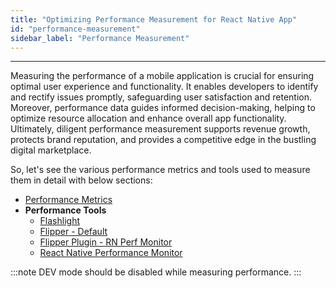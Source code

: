 ```yaml
---
title: "Optimizing Performance Measurement for React Native App"
id: "performance-measurement"
sidebar_label: "Performance Measurement"
---
```

---

Measuring the performance of a mobile application is crucial for ensuring optimal user experience and functionality.
It enables developers to identify and rectify issues promptly, safeguarding user satisfaction and retention.
Moreover, performance data guides informed decision-making, helping to optimize resource allocation and enhance overall
app functionality. Ultimately, diligent performance measurement supports revenue growth, protects brand reputation, and
provides a competitive edge in the bustling digital marketplace.

So, let's see the various performance metrics and tools used to measure them in detail with below sections:

- [Performance Metrics](/learn/react-native/performance-metrics)
- **Performance Tools** 
  - [Flashlight](/learn/react-native/flashlight)
  - [Flipper - Default](/learn/react-native/flipper)
  - [Flipper Plugin - RN Perf Monitor](/learn/react-native/rn-perf-monitor)
  - [React Native Performance Monitor](/learn/react-native/react-native-perf-monitor)

:::note
DEV mode should be disabled while measuring performance.
:::
